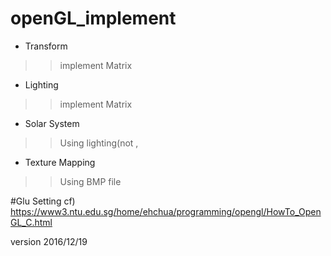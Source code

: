 # openGL_implement

+ Transform 
>> implement Matrix 
+ Lighting
>> implement Matrix
+ Solar System
>> Using lighting(not ,  
+ Texture Mapping
>> Using BMP file

#Glu Setting 
cf) https://www3.ntu.edu.sg/home/ehchua/programming/opengl/HowTo_OpenGL_C.html

version 2016/12/19